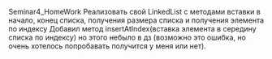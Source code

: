 Seminar4_HomeWork 
Реализовать свой LinkedList с методами вставки в начало, конец списка, получения размера списка и получения
элемента по индексу
Добавил метод insertAtIndex(вставка элемента в середину списка по индексу) но этого небыло в дз (возможно это ошибка, но очень хотелось попробавать получится у меня или нет).

